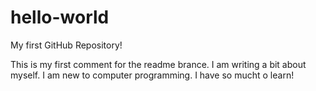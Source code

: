 # hello-world
My first GitHub Repository!

This is my first comment for the readme brance. I am writing a bit about myself. I am new to computer programming. I have so mucht o learn!
